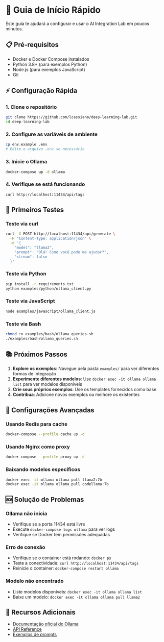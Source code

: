 # 🚀 Guia de Início Rápido

Este guia te ajudará a configurar e usar o AI Integration Lab em poucos minutos.

## 📋 Pré-requisitos

- Docker e Docker Compose instalados
- Python 3.8+ (para exemplos Python)
- Node.js (para exemplos JavaScript)
- Git

## ⚡ Configuração Rápida

### 1. Clone o repositório
```bash
git clone https://github.com/lcassiano/deep-learning-lab.git
cd deep-learning-lab
```

### 2. Configure as variáveis de ambiente
```bash
cp env.example .env
# Edite o arquivo .env se necessário
```

### 3. Inicie o Ollama
```bash
docker-compose up -d ollama
```

### 4. Verifique se está funcionando
```bash
curl http://localhost:11434/api/tags
```

## 🧪 Primeiros Testes

### Teste via curl
```bash
curl -X POST http://localhost:11434/api/generate \
  -H "Content-Type: application/json" \
  -d '{
    "model": "llama2",
    "prompt": "Olá! Como você pode me ajudar?",
    "stream": false
  }'
```

### Teste via Python
```bash
pip install -r requirements.txt
python examples/python/ollama_client.py
```

### Teste via JavaScript
```bash
node examples/javascript/ollama_client.js
```

### Teste via Bash
```bash
chmod +x examples/bash/ollama_queries.sh
./examples/bash/ollama_queries.sh
```

## 📚 Próximos Passos

1. **Explore os exemplos**: Navegue pela pasta `examples/` para ver diferentes formas de integração
2. **Experimente diferentes modelos**: Use `docker exec -it ollama ollama list` para ver modelos disponíveis
3. **Crie seus próprios exemplos**: Use os templates fornecidos como base
4. **Contribua**: Adicione novos exemplos ou melhore os existentes

## 🔧 Configurações Avançadas

### Usando Redis para cache
```bash
docker-compose --profile cache up -d
```

### Usando Nginx como proxy
```bash
docker-compose --profile proxy up -d
```

### Baixando modelos específicos
```bash
docker exec -it ollama ollama pull llama2:7b
docker exec -it ollama ollama pull codellama:7b
```

## 🆘 Solução de Problemas

### Ollama não inicia
- Verifique se a porta 11434 está livre
- Execute `docker-compose logs ollama` para ver logs
- Verifique se Docker tem permissões adequadas

### Erro de conexão
- Verifique se o container está rodando: `docker ps`
- Teste a conectividade: `curl http://localhost:11434/api/tags`
- Reinicie o container: `docker-compose restart ollama`

### Modelo não encontrado
- Liste modelos disponíveis: `docker exec -it ollama ollama list`
- Baixe um modelo: `docker exec -it ollama ollama pull llama2`

## 📖 Recursos Adicionais

- [Documentação oficial do Ollama](https://ollama.ai/docs)
- [API Reference](https://github.com/ollama/ollama/blob/main/docs/api.md)
- [Exemplos de prompts](https://github.com/ollama/ollama/blob/main/docs/modelfile.md) 